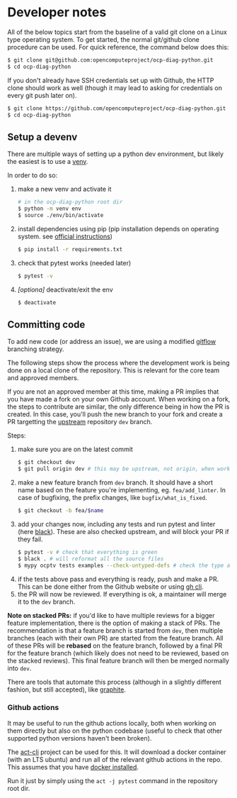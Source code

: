 # Developer notes

All of the below topics start from the baseline of a valid git clone on a Linux type operating system.
To get started, the normal git/github clone procedure can be used. For quick reference, the command below does this:
```bash
$ git clone git@github.com:opencomputeproject/ocp-diag-python.git
$ cd ocp-diag-python
```

If you don't already have SSH credentials set up with Github, the HTTP clone should work as well (though it may lead to asking for credentials on every git push later on).
```bash
$ git clone https://github.com/opencomputeproject/ocp-diag-python.git
$ cd ocp-diag-python
```

## Setup a devenv

There are multiple ways of setting up a python dev environment, but likely the easiest is to use a [venv](https://docs.python.org/3/library/venv.html).

In order to do so:
1. make a new venv and activate it
    ```bash
    # in the ocp-diag-python root dir
    $ python -m venv env
    $ source ./env/bin/activate
    ```
2. install dependencies using pip (pip installation depends on operating system. see [official instructions](https://pip.pypa.io/en/stable/installation/))
    ```bash
    $ pip install -r requirements.txt
    ```
3. check that pytest works (needed later)
    ```bash
    $ pytest -v
    ```
4. *[optiona]* deactivate/exit the env
    ```bash
    $ deactivate
    ```

## Committing code

To add new code (or address an issue), we are using a modified [gitflow](https://nvie.com/posts/a-successful-git-branching-model/) branching strategy.

The following steps show the process where the development work is being done on a local clone of the repository. This is relevant for the core team and approved members.

If you are not an approved member at this time, making a PR implies that you have made a fork on your own Github account. When working on a fork, the steps to contribute are similar, the only difference being in how the PR is created. In this case, you'll push the new branch to your fork and create a PR targetting the [upstream](https://github.com/opencomputeproject/ocp-diag-python) repository `dev` branch.

Steps:
1. make sure you are on the latest commit
    ```bash
    $ git checkout dev
    $ git pull origin dev # this may be upstream, not origin, when working with a fork
    ```
2. make a new feature branch from `dev` branch. It should have a short name based on the feature you're implementing, eg. `fea/add_linter`. In case of bugfixing, the prefix changes, like `bugfix/what_is_fixed`.
    ```bash
    $ git checkout -b fea/$name
    ```
3. add your changes now, including any tests and run pytest and linter (here [black](https://pypi.org/project/black/)). These are also checked upstream, and will block your PR if they fail.
    ```bash
    $ pytest -v # check that everything is green
    $ black . # will reformat all the source files
    $ mypy ocptv tests examples --check-untyped-defs # check the type annotations
    ```
4. if the tests above pass and everything is ready, push and make a PR. This can be done either from the Github website or using [gh cli](https://cli.github.com/manual/gh_pr_create).
5. the PR will now be reviewed. If everything is ok, a maintainer will merge it to the `dev` branch.

**Note on stacked PRs:** if you'd like to have multiple reviews for a bigger feature implementation, there is the option of making a stack of PRs. The recommendation is that a feature branch is started from `dev`, then multiple branches (each with their own PR) are started from the feature branch. All of these PRs will be **rebased** on the feature branch, followed by a final PR for the feature branch (which likely does not need to be reviewed, based on the stacked reviews). This final feature branch will then be merged normally into `dev`.

There are tools that automate this process (although in a slightly different fashion, but still accepted), like [graphite](https://graphite.dev/stacking).

### Github actions

It may be useful to run the github actions locally, both when working on them directly but also on the python codebase (useful to check that other supported python versions haven't been broken).

The [act-cli](https://github.com/nektos/act) project can be used for this. It will download a docker container (with an LTS ubuntu) and run all of the relevant github actions in the repo. This assumes that you have [docker installed](https://docs.docker.com/get-docker/).

Run it just by simply using the `act -j pytest` command in the repository root dir.

